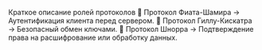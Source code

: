 Краткое описание ролей протоколов
🔹 Протокол Фиата-Шамира → Аутентификация клиента перед сервером.
🔹 Протокол Гиллу-Кискатра → Безопасный обмен ключами.
🔹 Протокол Шнорра → Подтверждение права на расшифрование или обработку данных.
